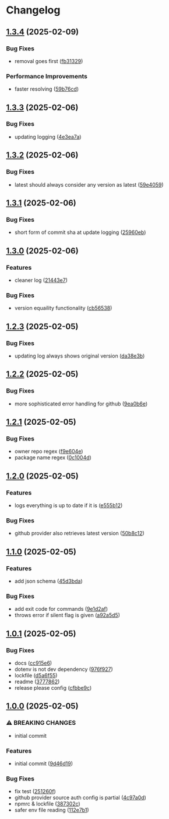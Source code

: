 # Changelog

## [1.3.4](https://github.com/ldm-org/ldm/compare/loose-dependency-manager-v1.3.3...loose-dependency-manager-v1.3.4) (2025-02-09)


### Bug Fixes

* removal goes first ([fb31329](https://github.com/ldm-org/ldm/commit/fb3132997fdd3a6792a6fe6efe24c10df6c75b2c))


### Performance Improvements

* faster resolving ([59b76cd](https://github.com/ldm-org/ldm/commit/59b76cdd5a0991a53e3054d72344ee4c8761aa59))

## [1.3.3](https://github.com/ldm-org/ldm/compare/loose-dependency-manager-v1.3.2...loose-dependency-manager-v1.3.3) (2025-02-06)


### Bug Fixes

* updating logging ([4e3ea7a](https://github.com/ldm-org/ldm/commit/4e3ea7a25abb75105beb51a97287f42101f0939e))

## [1.3.2](https://github.com/ldm-org/ldm/compare/loose-dependency-manager-v1.3.1...loose-dependency-manager-v1.3.2) (2025-02-06)


### Bug Fixes

* latest should always consider any version as latest ([59e4059](https://github.com/ldm-org/ldm/commit/59e40595e31135ea43297dafc831dceef80a30cb))

## [1.3.1](https://github.com/ldm-org/ldm/compare/loose-dependency-manager-v1.3.0...loose-dependency-manager-v1.3.1) (2025-02-06)


### Bug Fixes

* short form of commit sha at update logging ([25960eb](https://github.com/ldm-org/ldm/commit/25960eba000451675fa87994f42327bda1882cc0))

## [1.3.0](https://github.com/ldm-org/ldm/compare/loose-dependency-manager-v1.2.3...loose-dependency-manager-v1.3.0) (2025-02-06)


### Features

* cleaner log ([21443e7](https://github.com/ldm-org/ldm/commit/21443e7c9c96882c8896b964ac7e80831fac343c))


### Bug Fixes

* version equaility functionality ([cb56538](https://github.com/ldm-org/ldm/commit/cb56538de11991b7296a9376199c46d5d549f585))

## [1.2.3](https://github.com/ldm-org/ldm/compare/loose-dependency-manager-v1.2.2...loose-dependency-manager-v1.2.3) (2025-02-05)


### Bug Fixes

* updating log always shows original version ([da38e3b](https://github.com/ldm-org/ldm/commit/da38e3bab25a855782537729c430b88507e0528f))

## [1.2.2](https://github.com/ldm-org/ldm/compare/loose-dependency-manager-v1.2.1...loose-dependency-manager-v1.2.2) (2025-02-05)


### Bug Fixes

* more sophisticated error handling for github ([9ea0b6e](https://github.com/ldm-org/ldm/commit/9ea0b6e88726de160f4005e0fd1205c55e156042))

## [1.2.1](https://github.com/ldm-org/ldm/compare/loose-dependency-manager-v1.2.0...loose-dependency-manager-v1.2.1) (2025-02-05)


### Bug Fixes

* owner repo regex ([f9e604e](https://github.com/ldm-org/ldm/commit/f9e604e9328d06f5295db4239db1f8e144dd772b))
* package name regex ([0c1004d](https://github.com/ldm-org/ldm/commit/0c1004d2a94c7d09229eba39604b1b018344864a))

## [1.2.0](https://github.com/ldm-org/ldm/compare/loose-dependency-manager-v1.1.0...loose-dependency-manager-v1.2.0) (2025-02-05)


### Features

* logs everything is up to date if it is ([e555b12](https://github.com/ldm-org/ldm/commit/e555b12bde697e54a45c2d2d88e048b976eaa6f0))


### Bug Fixes

* github provider also retrieves latest version ([50b8c12](https://github.com/ldm-org/ldm/commit/50b8c12a542ab83c857b650c59a90ff0c4c2bc63))

## [1.1.0](https://github.com/ldm-org/ldm/compare/loose-dependency-manager-v1.0.1...loose-dependency-manager-v1.1.0) (2025-02-05)


### Features

* add json schema ([45d3bda](https://github.com/ldm-org/ldm/commit/45d3bdae0e6ccd6c7b316a777d4b65f43971ebbe))


### Bug Fixes

* add exit code for commands ([9e1d2af](https://github.com/ldm-org/ldm/commit/9e1d2afd167a8ecef06e06949334818666516607))
* throws error if silent flag is given ([a92a5d5](https://github.com/ldm-org/ldm/commit/a92a5d5513219635dd7c940c4055adbd15782599))

## [1.0.1](https://github.com/ldm-org/ldm/compare/loose-dependency-manager-v1.0.0...loose-dependency-manager-v1.0.1) (2025-02-05)


### Bug Fixes

* docs ([cc915e6](https://github.com/ldm-org/ldm/commit/cc915e65baef609922befe3ce6b82f563e52936c))
* dotenv is not dev dependency ([976f927](https://github.com/ldm-org/ldm/commit/976f927198d1f51af50333a195f66754eead0328))
* lockfile ([d5a6f55](https://github.com/ldm-org/ldm/commit/d5a6f558a88e230c2b95aa1ebf387e38927924fa))
* readme ([3777862](https://github.com/ldm-org/ldm/commit/3777862dac93a64556e9d2e9e98692597818de60))
* release please config ([cfbbe9c](https://github.com/ldm-org/ldm/commit/cfbbe9c9db851bfcfa276c6d23f36b73fc953e2d))

## [1.0.0](https://github.com/ldm-org/ldm/compare/loose-dependency-manager-v0.0.1...loose-dependency-manager-v1.0.0) (2025-02-05)


### ⚠ BREAKING CHANGES

* initial commit

### Features

* initial commit ([9d46d19](https://github.com/ldm-org/ldm/commit/9d46d1999d2e1a1ce78f78a151fca55a358fc859))


### Bug Fixes

* fix test ([251260f](https://github.com/ldm-org/ldm/commit/251260f0319019aebfa26e44584be67bb2dc6f2a))
* github provider source auth config is partial ([4c97a0d](https://github.com/ldm-org/ldm/commit/4c97a0d600f45f0c3f51a56ad99c8eae6006a5db))
* npmrc & lockfile ([387302c](https://github.com/ldm-org/ldm/commit/387302c7ea9cbce98421ac0bec16054fc51f277f))
* safer env file reading ([112e7b1](https://github.com/ldm-org/ldm/commit/112e7b156c634b8346224cf827e4319763174723))
